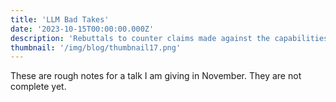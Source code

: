 ```yaml
---
title: 'LLM Bad Takes'
date: '2023-10-15T00:00:00.000Z'
description: 'Rebuttals to counter claims made against the capabilities of Language Models'
thumbnail: '/img/blog/thumbnail17.png'
---
```


These are rough notes for a talk I am giving in November. They are not complete yet.

